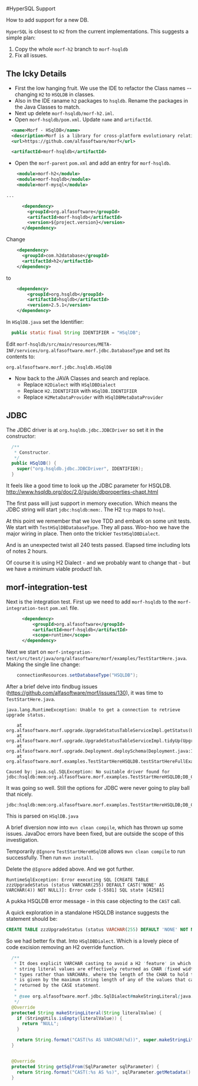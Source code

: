 #HyperSQL Support

How to add support for a new DB.

``HyperSQL`` is closest to `H2` from the current implementations. This suggests a simple plan:

1. Copy the whole `morf-h2` branch to `morf-hsqldb` 
1. Fix all issues. 

## The Icky Details

+ First the low hanging fruit. We use the IDE to refactor the Class names -- changing `H2` to `HSQLDB` in classes.
+ Also in the IDE raname `h2` packages to `hsqldb`. Rename the packages in the Java Classes to match.
+ Next up delete `morf-hsqldb/morf-h2.iml`.
+ Open `morf-hsqldb/pom.xml`. Update `name` and `artifactId`.

```xml
  <name>Morf - HSqlDB</name>
  <description>Morf is a library for cross-platform evolutionary relational database mechanics, database access and database imaging/cloning.</description>
  <url>https://github.com/alfasoftware/morf</url>

  <artifactId>morf-hsqldb</artifactId>
```

+ Open the `morf-parent` `pom.xml` and add an entry for `morf-hsqldb`.

```xml
    <module>morf-h2</module>
    <module>morf-hsqldb</module>
    <module>morf-mysql</module>

...

      <dependency>
        <groupId>org.alfasoftware</groupId>
        <artifactId>morf-hsqldb</artifactId>
        <version>${project.version}</version>
      </dependency>
```


Change 
```xml
    <dependency>
      <groupId>com.h2database</groupId>
      <artifactId>h2</artifactId>
    </dependency>
```
to
```xml
    <dependency>
        <groupId>org.hsqldb</groupId>
        <artifactId>hsqldb</artifactId>
        <version>2.5.1</version>
    </dependency>
```

In `HSqlDB.java` set the Identifier:
```java
  public static final String IDENTIFIER = "HSqlDB";
```

Edit `morf-hsqldb/src/main/resources/META-INF/services/org.alfasoftware.morf.jdbc.DatabaseType` and set its contents to:
```text
org.alfasoftware.morf.jdbc.hsqldb.HSqlDB
```

+ Now back to the JAVA Classes and search and replace. 
  + Replace `H2Dialect` with `HSqlDBDialect`
  + Replace `H2.IDENTIFIER` with `HSqlDB.IDENTIFIER`
  + Replace `H2MetaDataProvider` with `HSqlDBMetaDataProvider`  
  
  
## JDBC  

The JDBC driver is at `org.hsqldb.jdbc.JDBCDriver` so set it in the constructor:
```java
  /**
   * Constructor.
   */
  public HSqlDB() {
    super("org.hsqldb.jdbc.JDBCDriver", IDENTIFIER);
  }
```

It feels like a good time to look up the JDBC parameter for HSQLDB. http://www.hsqldb.org/doc/2.0/guide/dbproperties-chapt.html

The first pass will just support in memory execution.  Which means the JDBC string will start `jdbc:hsqldb:mem:`. The H2 `tcp` maps to `hsql`. 


At this point we remember that we love TDD and embark on some unit tests. We start with `TestHSqlDBDatabaseType`. They all pass. Woo-hoo we have the major wiring in place. Then onto the trickier `TestHSqlDBDialect`.

And is an unexpected twist all 240 tests passed. Elapsed time including lots of notes 2 hours. 

Of course it is using H2 Dialect - and we probably want to change that - but we have a minimum viable product! Ish.

## morf-integration-test

Next is the integration test.  First up we need to add `morf-hsqldb` to the `morf-integration-test` `pom.xml` file.
```xml
      <dependency>
          <groupId>org.alfasoftware</groupId>
          <artifactId>morf-hsqldb</artifactId>
          <scope>runtime</scope>
      </dependency>   
```
Next we start on `morf-integration-test/src/test/java/org/alfasoftware/morf/examples/TestStartHere.java`. Making the single line change:
```java
    connectionResources.setDatabaseType("HSQLDB");
```

After a brief delve into findbug issues (https://github.com/alfasoftware/morf/issues/130), it was time to `TestStartHere.java`.

```
java.lang.RuntimeException: Unable to get a connection to retrieve upgrade status.

	at org.alfasoftware.morf.upgrade.UpgradeStatusTableServiceImpl.getStatus(UpgradeStatusTableServiceImpl.java:162)
	at org.alfasoftware.morf.upgrade.UpgradeStatusTableServiceImpl.tidyUp(UpgradeStatusTableServiceImpl.java:192)
	at org.alfasoftware.morf.upgrade.Deployment.deploySchema(Deployment.java:182)
	at org.alfasoftware.morf.examples.TestStartHereHSQLDB.testStartHereFullExample(TestStartHere.java:101)

Caused by: java.sql.SQLException: No suitable driver found for jdbc:hsqldb:mem:org.alfasoftware.morf.examples.TestStartHereHSQLDB;DB_CLOSE_DELAY=-1;DEFAULT_LOCK_TIMEOUT=60000;LOB_TIMEOUT=2000;MV_STORE=TRUE
```

It was going so well. Still the options for JDBC were never going to play ball that nicely. 

```
jdbc:hsqldb:mem:org.alfasoftware.morf.examples.TestStartHereHSQLDB;DB_CLOSE_DELAY=-1;DEFAULT_LOCK_TIMEOUT=60000;LOB_TIMEOUT=2000;MV_STORE=TRUE
```

This is parsed on `HSqlDB.java`

A brief diversion now into `mvn clean compile`, which has thrown up some issues. JavaDoc errors have been fixed, but are outside the scope of this investigation.

Temporarily `@Ignore` `TestStartHereHSqlDB` allows `mvn clean compile` to run successfully. Then run `mvn install`.

Delete the `@Ignore` added above. And we got further. 
```
RuntimeSqlException: Error executing SQL [CREATE TABLE zzzUpgradeStatus (status VARCHAR(255) DEFAULT CAST('NONE' AS VARCHAR(4)) NOT NULL)]: Error code [-5581] SQL state [42581]
```
A pukka HSQLDB error message - in this case objecting to the `CAST` call.

A quick exploration in a standalone HSQLDB instance suggests the statement should be:
```sql
CREATE TABLE zzzUpgradeStatus (status VARCHAR(255) DEFAULT 'NONE' NOT NULL)
``` 

So we had better fix that. Into `HSqlDBDialect`. Which is a lovely piece of code excision removing an H2 override function.

```java
  /**
   * It does explicit VARCHAR casting to avoid a H2 'feature' in which
   * string literal values are effectively returned as CHAR (fixed width) data
   * types rather than VARCHARs, where the length of the CHAR to hold the value
   * is given by the maximum string length of any of the values that can be
   * returned by the CASE statement.
   *
   * @see org.alfasoftware.morf.jdbc.SqlDialect#makeStringLiteral(java.lang.String)
   */
  @Override
  protected String makeStringLiteral(String literalValue) {
    if (StringUtils.isEmpty(literalValue)) {
      return "NULL";
    }

    return String.format("CAST(%s AS VARCHAR(%d))", super.makeStringLiteral(literalValue), literalValue.length());
  }
```

```java

  @Override
  protected String getSqlFrom(SqlParameter sqlParameter) {
    return String.format("CAST(:%s AS %s)", sqlParameter.getMetadata().getName(), sqlRepresentationOfColumnType(sqlParameter.getMetadata(), false));
  }
```
